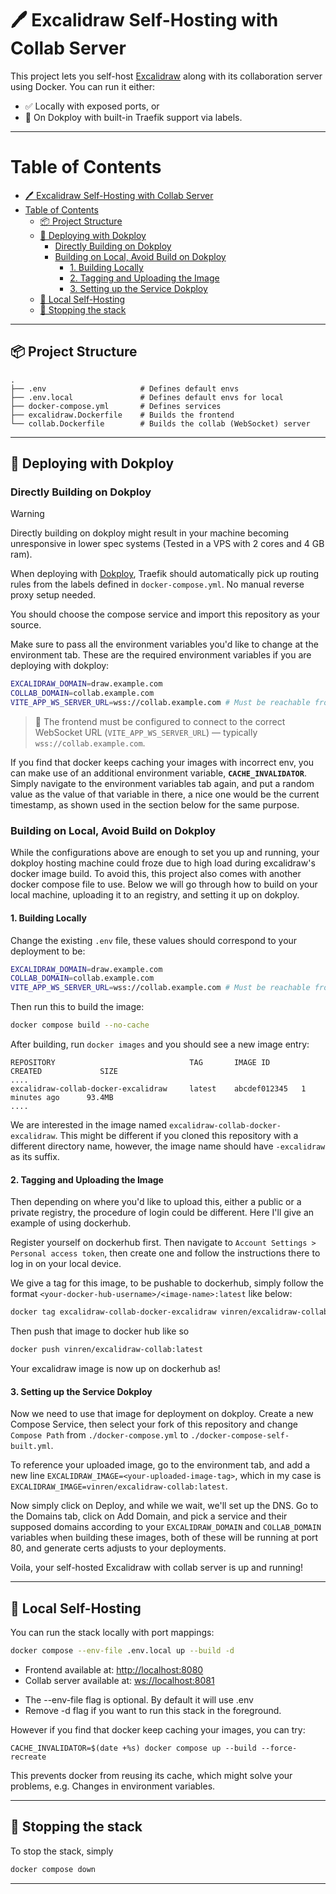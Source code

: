 # 🖊️ Excalidraw Self-Hosting with Collab Server

This project lets you self-host [Excalidraw](https://excalidraw.com/) along with its collaboration server using Docker. You can run it either:

* ✅ Locally with exposed ports, or
* 🚀 On Dokploy with built-in Traefik support via labels.

---

Table of Contents
=================

* [🖊️ Excalidraw Self-Hosting with Collab Server](#️-excalidraw-self-hosting-with-collab-server)
* [Table of Contents](#table-of-contents)
   * [📦 Project Structure](#-project-structure)
   * [🚀 Deploying with Dokploy](#-deploying-with-dokploy)
      * [Directly Building on Dokploy](#directly-building-on-dokploy)
      * [Building on Local, Avoid Build on Dokploy](#building-on-local-avoid-build-on-dokploy)
         * [1. Building Locally](#1-building-locally)
         * [2. Tagging and Uploading the Image](#2-tagging-and-uploading-the-image)
         * [3. Setting up the Service Dokploy](#3-setting-up-the-service-dokploy)
   * [🧪 Local Self-Hosting](#-local-self-hosting)
   * [🧼 Stopping the stack](#-stopping-the-stack)

<!-- Created by https://github.com/ekalinin/github-markdown-toc -->

---


## 📦 Project Structure

```
.
├── .env                     # Defines default envs
├── .env.local               # Defines default envs for local
├── docker-compose.yml       # Defines services
├── excalidraw.Dockerfile    # Builds the frontend
└── collab.Dockerfile        # Builds the collab (WebSocket) server
```

---

## 🚀 Deploying with Dokploy

### Directly Building on Dokploy
> [!WARNING]
> Directly building on dokploy might result in your machine becoming unresponsive in lower spec systems (Tested in a VPS with 2 cores and 4 GB ram).

When deploying with [Dokploy](https://dokploy.com/), Traefik should automatically pick up routing rules from the labels defined in `docker-compose.yml`. No manual reverse proxy setup needed.

You should choose the compose service and import this repository as your source.

Make sure to pass all the environment variables you'd like to change at the environment tab. These are the required environment variables if you are deploying with dokploy:
```sh
EXCALIDRAW_DOMAIN=draw.example.com
COLLAB_DOMAIN=collab.example.com
VITE_APP_WS_SERVER_URL=wss://collab.example.com # Must be reachable from clients!!!
```
> 🔁 The frontend must be configured to connect to the correct WebSocket URL (`VITE_APP_WS_SERVER_URL`) — typically `wss://collab.example.com`.


If you find that docker keeps caching your images with incorrect env, you can make use of an additional environment variable, **`CACHE_INVALIDATOR`**. Simply navigate to the environment variables tab again, and put a random value as the value of that variable in there, a nice one would be the current timestamp, as shown used in the section below for the same purpose.


### Building on Local, Avoid Build on Dokploy
While the configurations above are enough to set you up and running, your dokploy hosting machine could froze due to high load during excalidraw's docker image build. To avoid this, this project also comes with another docker compose file to use. Below we will go through how to build on your local machine, uploading it to an registry, and setting it up on dokploy.

#### 1. Building Locally
Change the existing `.env` file, these values should correspond to your deployment to be:
```sh
EXCALIDRAW_DOMAIN=draw.example.com
COLLAB_DOMAIN=collab.example.com
VITE_APP_WS_SERVER_URL=wss://collab.example.com # Must be reachable from clients!!!
```

Then run this to build the image:
```sh
docker compose build --no-cache
```

After building, run `docker images` and you should see a new image entry:
```
REPOSITORY                              TAG       IMAGE ID       CREATED             SIZE
....
excalidraw-collab-docker-excalidraw     latest    abcdef012345   1 minutes ago      93.4MB
....
``` 

We are interested in the image named `excalidraw-collab-docker-excalidraw`. This might be different if you cloned this repository with a different directory name, however, the image name should have `-excalidraw` as its suffix.

#### 2. Tagging and Uploading the Image
Then depending on where you'd like to upload this, either a public or a private registry, the procedure of login could be different. Here I'll give an example of using dockerhub.

Register yourself on dockerhub first. Then navigate to `Account Settings > Personal access token`, then create one and follow the instructions there to log in on your local device.

We give a tag for this image, to be pushable to dockerhub, simply follow the format `<your-docker-hub-username>/<image-name>:latest` like below:
```sh
docker tag excalidraw-collab-docker-excalidraw vinren/excalidraw-collab:latest
```

Then push that image to docker hub like so
```sh
docker push vinren/excalidraw-collab:latest
```

Your excalidraw image is now up on dockerhub as!


#### 3. Setting up the Service Dokploy
Now we need to use that image for deployment on dokploy.
Create a new Compose Service, then select your fork of this repository and change `Compose Path` from `./docker-compose.yml` to `./docker-compose-self-built.yml`.

To reference your uploaded image, go to the environment tab, and add a new line `EXCALIDRAW_IMAGE=<your-uploaded-image-tag>`, which in my case is `EXCALIDRAW_IMAGE=vinren/excalidraw-collab:latest`.

Now simply click on Deploy, and while we wait, we'll set up the DNS. Go to the Domains tab, click on Add Domain, and pick a service and their supposed domains according to your `EXCALIDRAW_DOMAIN` and `COLLAB_DOMAIN` variables when building these images, both of these will be running at port 80, and generate certs adjusts to your deployments.

Voila, your self-hosted Excalidraw with collab server is up and running!

---

## 🧪 Local Self-Hosting

You can run the stack locally with port mappings:

```bash
docker compose --env-file .env.local up --build -d
```

* Frontend available at: [http://localhost:8080](http://localhost:8080)
* Collab server available at: [ws://localhost:8081](ws://localhost:8081)
- The --env-file flag is optional. By default it will use .env
- Remove -d flag if you want to run this stack in the foreground.

However if you find that docker keep caching your images, you can try:
```
CACHE_INVALIDATOR=$(date +%s) docker compose up --build --force-recreate
```
This prevents docker from reusing its cache, which might solve your problems, e.g. Changes in environment variables.

---

## 🧼 Stopping the stack
To stop the stack, simply
```bash
docker compose down
```
---
